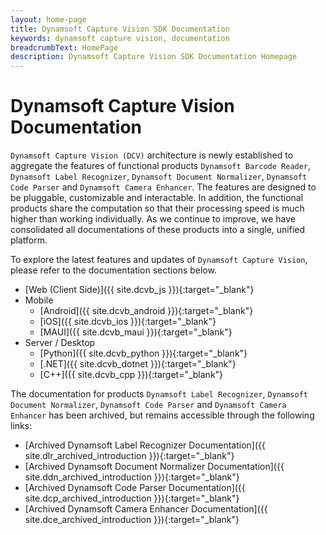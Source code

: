 ```yaml
---
layout: home-page
title: Dynamsoft Capture Vision SDK Documentation
keywords: dynamsoft capture vision, documentation
breadcrumbText: HomePage
description: Dynamsoft Capture Vision SDK Documentation Homepage
---
```


# Dynamsoft Capture Vision Documentation

`Dynamsoft Capture Vision (DCV)` architecture is newly established to aggregate the features of functional products `Dynamsoft Barcode Reader`, `Dynamsoft Label Recognizer`, `Dynamsoft Document Normalizer`, `Dynamsoft Code Parser` and `Dynamsoft Camera Enhancer`. The features are designed to be pluggable, customizable and interactable. In addition, the functional products share the computation so that their processing speed is much higher than working individually. As we continue to improve, we have consolidated all documentations of these products into a single, unified platform.

To explore the latest features and updates of `Dynamsoft Capture Vision`, please refer to the documentation sections below.

* [Web (Client Side)]({{ site.dcvb_js }}){:target="_blank"}
* Mobile
  * [Android]({{ site.dcvb_android }}){:target="_blank"}
  * [iOS]({{ site.dcvb_ios }}){:target="_blank"}
  * [MAUI]({{ site.dcvb_maui }}){:target="_blank"}
* Server / Desktop
  * [Python]({{ site.dcvb_python }}){:target="_blank"}
  * [.NET]({{ site.dcvb_dotnet }}){:target="_blank"}
  * [C++]({{ site.dcvb_cpp }}){:target="_blank"}


The documentation for products `Dynamsoft Label Recognizer`, `Dynamsoft Document Normalizer`, `Dynamsoft Code Parser` and `Dynamsoft Camera Enhancer` has been archived, but remains accessible through the following links:

* [Archived Dynamsoft Label Recognizer Documentation]({{ site.dlr_archived_introduction }}){:target="_blank"}
* [Archived Dynamsoft Document Normalizer Documentation]({{ site.ddn_archived_introduction }}){:target="_blank"}
* [Archived Dynamsoft Code Parser Documentation]({{ site.dcp_archived_introduction }}){:target="_blank"}
* [Archived Dynamsoft Camera Enhancer Documentation]({{ site.dce_archived_introduction }}){:target="_blank"}